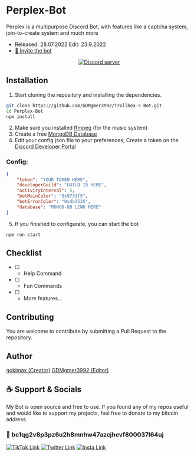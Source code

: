 # Perplex-Bot
Perplex is a multipurpose Discord Bot, with features like a captcha system, join-to-create system and much more
- Released: 28.07.2022 Edit: 23.9.2022
- [💌 Invite the bot](https://discord.com/api/oauth2/authorize?client_id=1009480009821474936&permissions=8&scope=bot%20applications.commands)
<p align="center">
	<a href="https://discord.gg/yVWygKS3Xn">
		<img src="https://canary.discordapp.com/api/guilds/999373116918743100/embed.png" alt="Discord server">
	</a>
</p>

## Installation

1. Start cloning the repository and installing the dependencies.
```bash
git clone https://github.com/GDMgmer3992/Trollhex-s-Bot.git
cd Perplex-Bot
npm install
```
2. Make sure you installed [ffmpeg](https://ffmpeg.org/) (for the music system)
3. Create a free [MongoDB Database](https://www.mongodb.com/)
4. Edit your config.json file to your preferences, Create a token on the [Discord Developer Portal](https://discord.com/developers/applications)
### Config:
```json
{
    "token": "YOUR TOKEN HERE",
    "developerGuild": "GUILD ID HERE",
    "activityInterval": 5,
    "botMainColor": "0x9733f5",
    "botErrorColor": "0xdb3535",
    "database": "MONGO-DB LINK HERE"
}
```
5. If you finished to configurate, you can start the bot
```bash
npm run start
```

## Checklist
- [ ] - Help Command
- [ ] - Fun Commands
- [ ] - More features...

## Contributing
You are welcome to contribute by submitting a Pull Request to the repository.

## Author
[gokimax (Creator)](https://github.com/gokiimax) [GDMgmer3992 (Editor)](https://github.com/GDMgmer3992)

## ☕️ Support & Socials
My Bot is open source and free to use. If you found any of my repos useful and would like to support my projects, feel free to donate to my bitcoin address.

### 🔗 bc1qg2v8p3pz6u2h8mnhw47azcjhevf800037l64uj

[![TikTok Link](https://img.shields.io/badge/TikTok-000000?style=for-the-badge&logo=tiktok&logoColor=white)](https://tiktok.com/@maxii.x6)
[![Twitter Link](https://img.shields.io/badge/Twitter-1DA1F2?style=for-the-badge&logo=twitter&logoColor=white)](https://twitter.com/gokimax_x)
[![Insta Link](https://img.shields.io/badge/Instagram-E4405F?style=for-the-badge&logo=instagram&logoColor=white)](https://instagram.com/maxii.x6)
